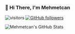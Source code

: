### 👋 Hi There, I'm Mehmetcan

![visitors](https://visitor-badge.laobi.icu/badge?page_id=mehmetcangulesci)
[![GitHub followers](https://img.shields.io/github/followers/mehmetcangulesci.svg?style=social&label=Follow)](https://github.com/AadumKhor?tab=followers)

![Mehmetcan's GitHub Stats](https://github-readme-stats.vercel.app/api?username=mehmetcangulesci&hide=[%22issues%22,%22contribs%22]&show_icons=true&title_color=fff&icon_color=79ff97&text_color=9f9f9f&bg_color=151515)

